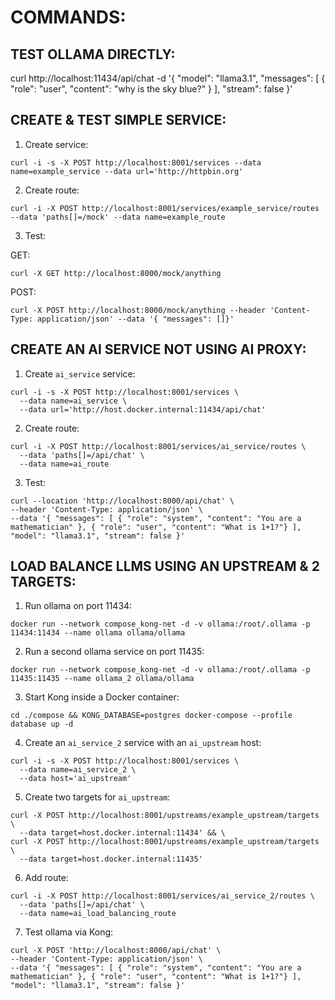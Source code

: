# COMMANDS:

## TEST OLLAMA DIRECTLY:

curl http://localhost:11434/api/chat -d '{
  "model": "llama3.1",
  "messages": [
    { "role": "user", "content": "why is the sky blue?" }
  ],
  "stream": false
}'

## CREATE & TEST SIMPLE SERVICE:

1. Create service:

```
curl -i -s -X POST http://localhost:8001/services --data name=example_service --data url='http://httpbin.org'
```

2. Create route:

```
curl -i -X POST http://localhost:8001/services/example_service/routes --data 'paths[]=/mock' --data name=example_route
```

3. Test:

GET:

```
curl -X GET http://localhost:8000/mock/anything
```

POST:

```
curl -X POST http://localhost:8000/mock/anything --header 'Content-Type: application/json' --data '{ "messages": []}'
```

## CREATE AN AI SERVICE NOT USING AI PROXY:

1. Create `ai_service` service:

```
curl -i -s -X POST http://localhost:8001/services \
  --data name=ai_service \
  --data url='http://host.docker.internal:11434/api/chat'
```

2. Create route:

```
curl -i -X POST http://localhost:8001/services/ai_service/routes \
  --data 'paths[]=/api/chat' \
  --data name=ai_route
```

3. Test:

```
curl --location 'http://localhost:8000/api/chat' \
--header 'Content-Type: application/json' \
--data '{ "messages": [ { "role": "system", "content": "You are a mathematician" }, { "role": "user", "content": "What is 1+1?"} ], "model": "llama3.1", "stream": false }'
```

## LOAD BALANCE LLMS USING AN UPSTREAM & 2 TARGETS:

1. Run ollama on port 11434:

```
docker run --network compose_kong-net -d -v ollama:/root/.ollama -p 11434:11434 --name ollama ollama/ollama
```

2. Run a second ollama service on port 11435:

```
docker run --network compose_kong-net -d -v ollama:/root/.ollama -p 11435:11435 --name ollama_2 ollama/ollama

```

3. Start Kong inside a Docker container:

```
cd ./compose && KONG_DATABASE=postgres docker-compose --profile database up -d
```

4. Create an `ai_service_2` service with an `ai_upstream` host:

```
curl -i -s -X POST http://localhost:8001/services \
  --data name=ai_service_2 \
  --data host='ai_upstream'
```

5. Create two targets for `ai_upstream`:

```
curl -X POST http://localhost:8001/upstreams/example_upstream/targets \
  --data target=host.docker.internal:11434' && \
curl -X POST http://localhost:8001/upstreams/example_upstream/targets \
  --data target=host.docker.internal:11435'
```

6. Add route:

```
curl -i -X POST http://localhost:8001/services/ai_service_2/routes \
  --data 'paths[]=/api/chat' \
  --data name=ai_load_balancing_route
```

7. Test ollama via Kong:

```
curl -X POST 'http://localhost:8000/api/chat' \
--header 'Content-Type: application/json' \
--data '{ "messages": [ { "role": "system", "content": "You are a mathematician" }, { "role": "user", "content": "What is 1+1?"} ], "model": "llama3.1", "stream": false }'
```
